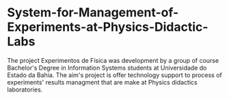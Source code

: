# System-for-Management-of-Experiments-at-Physics-Didactic-Labs
The project Experimentos de Física was development by a group of course Bachelor's Degree in Information Systems students at Universidade do Estado da Bahia. The aim's project is offer technology support to process of experiments' results managment that are make at Physics didactics laboratories.
